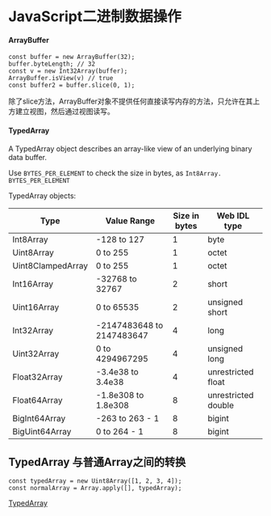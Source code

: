 # JavaScript二进制数据操作

#### ArrayBuffer

```
const buffer = new ArrayBuffer(32);
buffer.byteLength; // 32
const v = new Int32Array(buffer);
ArrayBuffer.isView(v) // true
const buffer2 = buffer.slice(0, 1);

```

除了slice方法，ArrayBuffer对象不提供任何直接读写内存的方法，只允许在其上方建立视图，然后通过视图读写。

#### TypedArray

A TypedArray object describes an array-like view of an underlying binary data buffer.

Use `BYTES_PER_ELEMENT` to check the size in bytes, as `Int8Array. BYTES_PER_ELEMENT`

TypedArray objects:

| Type | Value Range | Size in bytes | Web IDL type |
|---|---|---|---|
| Int8Array | -128 to 127 | 1 | byte |
| Uint8Array | 0 to 255 | 1 | octet |
| Uint8ClampedArray | 0 to 255 | 1 | octet |
| Int16Array | -32768 to 32767 | 2 | short |
| Uint16Array | 0 to 65535 | 2 | unsigned short |
| Int32Array | -2147483648 to 2147483647 | 4 | long |
| Uint32Array | 0 to 4294967295 | 4 | unsigned long |
| Float32Array | -3.4e38 to 3.4e38 | 4 | unrestricted float |
| Float64Array | -1.8e308 to 1.8e308 | 8 | unrestricted double |
| BigInt64Array | -263 to 263 - 1 | 8 | bigint |
| BigUint64Array | 0 to 264 - 1 | 8 | bigint |


## TypedArray 与普通Array之间的转换

```
const typedArray = new Uint8Array([1, 2, 3, 4]);
const normalArray = Array.apply([], typedArray);
```

[TypedArray](https://developer.mozilla.org/en-US/docs/Web/JavaScript/Reference/Global_Objects/TypedArray)